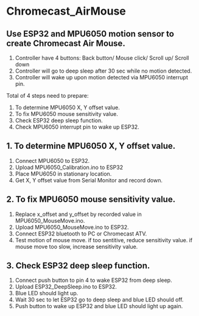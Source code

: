 # Chromecast_AirMouse
## Use ESP32 and MPU6050 motion sensor to create Chromecast Air Mouse.
1. Controller have 4 buttons: Back button/ Mouse click/ Scroll up/ Scroll down
2. Controller will go to deep sleep after 30 sec while no motion detected.
3. Controller will wake up upon motion detected via MPU6050 interrupt pin.

Total of 4 steps need to prepare:
1. To determine MPU6050 X, Y offset value.
2. To fix MPU6050 mouse sensitivity value.
3. Check ESP32 deep sleep function.
4. Check MPU6050 interrupt pin to wake up ESP32.

## 1. To determine MPU6050 X, Y offset value.
1. Connect MPU6050 to ESP32.
2. Upload MPU6050_Calibration.ino to ESP32
3. Place MPU6050 in stationary location.
4. Get X, Y offset value from Serial Monitor and record down.

## 2. To fix MPU6050 mouse sensitivity value.
1. Replace x_offset and y_offset by recorded value in MPU6050_MouseMove.ino.
2. Upload MPU6050_MouseMove.ino to ESP32.
3. Connect ESP32 bluetooth to PC or Chromecast ATV.
4. Test motion of mouse move. if too sentitive, reduce sensitivity value. if mouse move too slow, increase sensitivity value.

## 3. Check ESP32 deep sleep function.
1. Connect push button to pin 4 to wake ESP32 from deep sleep.
2. Upload ESP32_DeepSleep.ino to ESP32.
3. Blue LED should light up.
4. Wait 30 sec to let ESP32 go to deep sleep and blue LED should off.
5. Push button to wake up ESP32 and blue LED should light up again.

